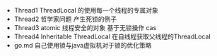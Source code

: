 * Thread1  ThreadLocal 的使用每一个线程的专属对象
* Thread2  哲学家问题 产生死锁的例子
* Thread3  atomic 线程安全的对象 基于无锁操作 cas
* Thread4  Inheritable ThreadLocal 在自线程获取父线程的ThreadLocal
* go.md    自己使用锁与java虚拟机对于锁的优化策略
